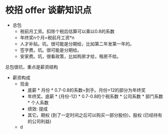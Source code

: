 # 校招 offer 谈薪知识点

* 总包
	* 税前月工资。扣除个税后估算可以乘以0.8的系数
	* 年终奖n个月=税前月工资*n
	* 人才补贴。坑。很可能是分期给，比如第二年发第一年的。
	* 签字费。坑。很可能是分期给。
	* 安家费。坑，很看政策，比如购房才给，租房不给。

总包很坑，重点是薪资结构

* 薪资构成
	* 现金
		* 底薪 * 月份 * 0.7-0.8的系数=到手。月份>12的部分为年终奖
		* 年终奖。底薪 * (月份-12) * 0.7-0.8的个税系数 * 公司系数 * 部门系数 * 个人系数
		* 绩效: 提成
		* 其它。期权 (到了一定时间之后可以购买一部分股份)，股权 (已经持有的公司利益)
	* d
<!--stackedit_data:
eyJoaXN0b3J5IjpbMTY0ODIxOTA5MF19
-->